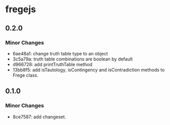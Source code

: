 # fregejs

## 0.2.0

### Minor Changes

-   6ae48a1: change truth table type to an object
-   3c5a79a: truth table combinations are boolean by default
-   d966728: add printTruthTable method
-   13bb8f5: add isTautology, isContingency and isContradiction methods to Frege class.

## 0.1.0

### Minor Changes

- 8ce7587: add changeset.
